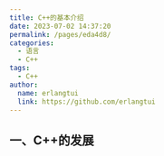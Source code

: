 ```yaml
---
title: C++的基本介绍
date: 2023-07-02 14:37:20
permalink: /pages/eda4d8/
categories:
  - 语言
  - C++
tags:
  - C++
author: 
  name: erlangtui
  link: https://github.com/erlangtui
---
```


## 一、C++的发展